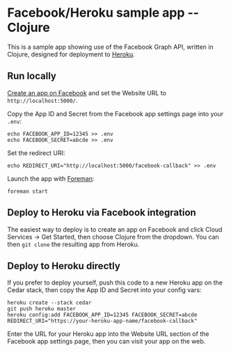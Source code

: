 Facebook/Heroku sample app -- Clojure
=====================================

This is a sample app showing use of the Facebook Graph API, written in Clojure, designed for deployment to [Heroku](http://www.heroku.com/).

Run locally
-----------

[Create an app on Facebook](https://developers.facebook.com/apps) and set the Website URL to `http://localhost:5000/`.

Copy the App ID and Secret from the Facebook app settings page into your `.env`:

    echo FACEBOOK_APP_ID=12345 >> .env
    echo FACEBOOK_SECRET=abcde >> .env
    
Set the redirect URI:

    echo REDIRECT_URI="http://localhost:5000/facebook-callback" >> .env

Launch the app with [Foreman](http://blog.daviddollar.org/2011/05/06/introducing-foreman.html):

    foreman start

Deploy to Heroku via Facebook integration
-----------------------------------------

The easiest way to deploy is to create an app on Facebook and click Cloud Services -> Get Started, then choose Clojure from the dropdown.  You can then `git clone` the resulting app from Heroku.

Deploy to Heroku directly
-------------------------

If you prefer to deploy yourself, push this code to a new Heroku app on the Cedar stack, then copy the App ID and Secret into your config vars:

    heroku create --stack cedar
    git push heroku master
    heroku config:add FACEBOOK_APP_ID=12345 FACEBOOK_SECRET=abcde REDIRECT_URI="https://your-heroku-app-name/facebook-callback"

Enter the URL for your Heroku app into the Website URL section of the Facebook app settings page, then you can visit your app on the web.

